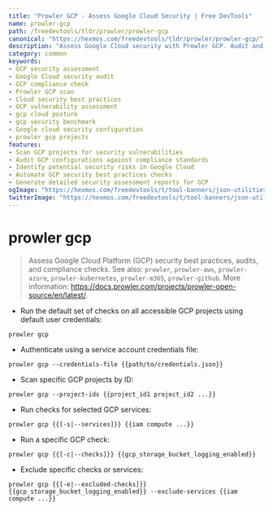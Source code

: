 ```yaml
---
title: "Prowler GCP - Assess Google Cloud Security | Free DevTools"
name: prowler-gcp
path: /freedevtools/tldr/prowler/prowler-gcp
canonical: "https://hexmos.com/freedevtools/tldr/prowler/prowler-gcp/"
description: "Assess Google Cloud security with Prowler GCP. Audit and check compliance, identify vulnerabilities and improve cloud posture. Free online tool, no registration required."
category: common
keywords:
- GCP security assessment
- Google Cloud security audit
- GCP compliance check
- Prowler GCP scan
- Cloud security best practices
- GCP vulnerability assessment
- gcp cloud posture
- gcp security benchmark
- Google cloud security configuration
- prowler gcp projects
features:
- Scan GCP projects for security vulnerabilities
- Audit GCP configurations against compliance standards
- Identify potential security risks in Google Cloud
- Automate GCP security best practices checks
- Generate detailed security assessment reports for GCP
ogImage: "https://hexmos.com/freedevtools/t/tool-banners/json-utilities-banner.png"
twitterImage: "https://hexmos.com/freedevtools/t/tool-banners/json-utilities-banner.png"
---
```


# prowler gcp

> Assess Google Cloud Platform (GCP) security best practices, audits, and compliance checks.
> See also: `prowler`, `prowler-aws`, `prowler-azure`, `prowler-kubernetes`, `prowler-m365`, `prowler-github`.
> More information: <https://docs.prowler.com/projects/prowler-open-source/en/latest/>.

- Run the default set of checks on all accessible GCP projects using default user credentials:

`prowler gcp`

- Authenticate using a service account credentials file:

`prowler gcp --credentials-file {{path/to/credentials.json}}`

- Scan specific GCP projects by ID:

`prowler gcp --project-ids {{project_id1 project_id2 ...}}`

- Run checks for selected GCP services:

`prowler gcp {{[-s|--services]}} {{iam compute ...}}`

- Run a specific GCP check:

`prowler gcp {{[-c|--checks]}} {{gcp_storage_bucket_logging_enabled}}`

- Exclude specific checks or services:

`prowler gcp {{[-e|--excluded-checks]}} {{gcp_storage_bucket_logging_enabled}} --exclude-services {{iam compute ...}}`
